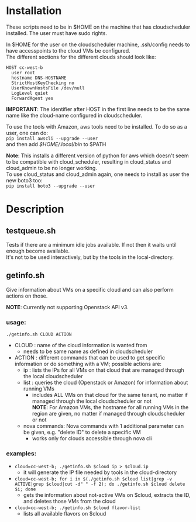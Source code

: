 # Installation

These scripts need to be in $HOME on the machine that has cloudscheduler installed. The user must have sudo rights.   

In $HOME for the user on the cloudscheduler machine, .ssh/config needs to have accesspoints to the cloud VMs be configured.   
The different sections for the different clouds should look like:   
```
HOST cc-west-b
  user root
  hostname DNS-HOSTNAME
  StrictHostKeyChecking no
  UserKnownHostsFile /dev/null
  LogLevel quiet
  ForwardAgent yes
```    

**IMPORTANT**: The identifier after HOST in the first line needs to be the same name like the cloud-name configured in cloudscheduler.  
  

To use the tools with Amazon, aws tools need to be installed. To do so as a user, one can do:   
```pip install awscli --upgrade --user```   
and then add _$HOME/.local/bin_ to $PATH   


**Note**: This installs a different version of python for aws which doesn't seem to be compatible with cloud_scheduler, resulting in cloud_status and cloud_admin to be no longer working.   
To use cloud_status and cloud_admin again, one needs to install as user the new boto3 too:   
```pip install boto3 --upgrade --user```
         

# Description

## testqueue.sh

Tests if there are a minimum idle jobs available. If not then it waits until enough become available.   
It's not to be used interactively, but by the tools in the local-directory.


## getinfo.sh

Give information about VMs on a specific cloud and can also perform actions on those.   

**NOTE**: Currently not supporting Openstack API v3.   


### usage: 
```./getinfo.sh CLOUD ACTION```

- CLOUD : name of the cloud information is wanted from
  - needs to be same name as defined in cloudscheduler
- ACTION : different commands that can be used to get specific information or do something with a VM; possible actions are:
  - ip   : lists the IPs for all VMs on that cloud that are managed through the local cloudscheduler
  - list : queries the cloud (Openstack or Amazon) for information about running VMs   
    - includes ALL VMs on that cloud for the same tenant, no matter if managed through the local cloudscheduler or not  
      **NOTE**: For Amazon VMs, the hostname for all running VMs in the region are given, no matter if managed through cloudscheduler or not      
  - nova commands: Nova commands with 1 additional parameter can be given, e.g. "delete ID" to delete a specific VM  
    - works only for clouds accessible through nova cli


### examples: 

- ```cloud=cc-west-b; ./getinfo.sh $cloud ip > $cloud.ip```
  - it will generate the IP file needed by tools in the cloud-directory
- ```cloud=cc-west-b; for i in $(./getinfo.sh $cloud list|grep -v ACTIVE|grep $cloud|cut -d" " -f 2); do ./getinfo.sh $cloud delete $i; done```
  - gets the information about not-active VMs on $cloud, extracts the ID, and deletes those VMs from the cloud
- ```cloud=cc-west-b; ./getinfo.sh $cloud flavor-list```
  - lists all available flavors on $cloud
          
          
